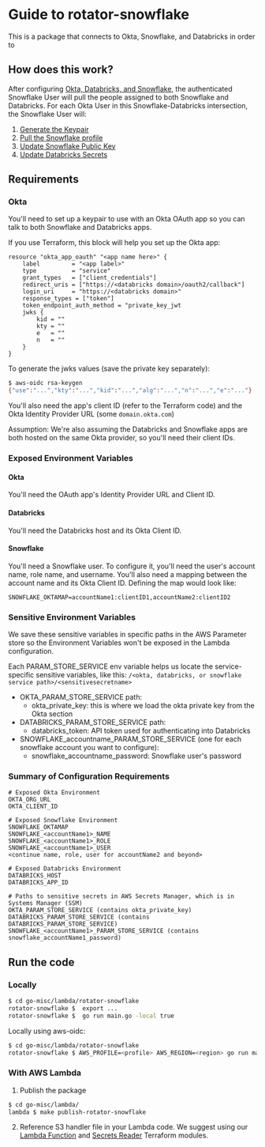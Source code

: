 # Guide to rotator-snowflake
This is a package that connects to Okta, Snowflake, and Databricks in order to 

## How does this work?
After configuring [Okta, Databricks, and Snowflake](https://github.com/chanzuckerberg/go-misc/blob/main/lambda/rotator-snowflake/main.go#L22-L41), the authenticated Snowflake User will pull the people assigned to both Snowflake and Databricks. For each Okta User in this Snowflake-Databricks intersection, the Snowflake User will:
1. [Generate the Keypair](https://github.com/chanzuckerberg/go-misc/blob/ddf185cf910930996716cbd2177effa9a82165d6/lambda/rotator-snowflake/rotate/rotate.go#L49-L57)
2. [Pull the Snowflake profile](https://github.com/chanzuckerberg/go-misc/blob/ddf185cf910930996716cbd2177effa9a82165d6/lambda/rotator-snowflake/rotate/rotate.go#L20-L24)
3. [Update Snowflake Public Key](https://github.com/chanzuckerberg/go-misc/blob/ddf185cf910930996716cbd2177effa9a82165d6/lambda/rotator-snowflake/rotate/snowflake.go#L11)
4. [Update Databricks Secrets](https://github.com/chanzuckerberg/go-misc/blob/ddf185cf910930996716cbd2177effa9a82165d6/lambda/rotator-snowflake/rotate/databricks.go#L18)


## Requirements
### Okta
You'll need to set up a keypair to use with an Okta OAuth app so you can talk to both Snowflake and Databricks apps.

If you use Terraform, this block will help you set up the Okta app:
```hcl
resource "okta_app_oauth" "<app name here>" {
    label         = "<app label>"
    type          = "service"
    grant_types   = ["client_credentials"]
    redirect_uris = ["https://<databricks domain>/oauth2/callback"]
    login_uri     = "https://<databricks domain>"
    response_types = ["token"]
    token_endpoint_auth_method = "private_key_jwt
    jwks {
        kid = ""
        kty = ""
        e   = ""
        n   = ""
    }
}
```
To generate the jwks values (save the private key separately):
```bash
$ aws-oidc rsa-keygen 
{"use":"...","kty":"...","kid":"...","alg":"...","n":"...","e":"..."}
```

You'll also need the app's client ID (refer to the Terraform code) and the Okta Identity Provider URL (some `domain.okta.com`) 

Assumption: We're also assuming the Databricks and Snowflake apps are both hosted on the same Okta provider, so you'll need their client IDs. 

### Exposed Environment Variables
#### Okta
You'll need the OAuth app's Identity Provider URL and Client ID. 

#### Databricks
You'll need the Databricks host and its Okta Client ID. 

#### Snowflake
You'll need a Snowflake user. To configure it, you'll need the user's account name, role name, and username. You'll also need a mapping between the account name and its Okta Client ID. Defining the map would look like:
```
SNOWFLAKE_OKTAMAP=accountName1:clientID1,accountName2:clientID2
```

### Sensitive Environment Variables
We save these sensitive variables in specific paths in the AWS Parameter store so the Environment Variables won't be exposed in the Lambda configuration.

Each PARAM_STORE_SERVICE env variable helps us locate the service-specific sensitive variables, like this: `/<okta, databricks, or snowflake service path>/<sensitivesecretname>`
* OKTA_PARAM_STORE_SERVICE path:  
  * okta_private_key: this is where we load the okta private key from the Okta section  
* DATABRICKS_PARAM_STORE_SERVICE path:  
  * databricks_token: API token used for authenticating into Databricks  
* SNOWFLAKE_accountname_PARAM_STORE_SERVICE (one for each snowflake account you want to configure):  
  * snowflake_accountname_password: Snowflake user's password

### Summary of Configuration Requirements
```
# Exposed Okta Environment
OKTA_ORG_URL
OKTA_CLIENT_ID 

# Exposed Snowflake Environment
SNOWFLAKE_OKTAMAP
SNOWFLAKE_<accountName1>_NAME
SNOWFLAKE_<accountName1>_ROLE 
SNOWFLAKE_<accountName1>_USER 
<continue name, role, user for accountName2 and beyond>

# Exposed Databricks Environment
DATABRICKS_HOST
DATABRICKS_APP_ID

# Paths to sensitive secrets in AWS Secrets Manager, which is in Systems Manager (SSM)
OKTA_PARAM_STORE_SERVICE (contains okta_private_key)
DATABRICKS_PARAM_STORE_SERVICE (contains DATABRICKS_PARAM_STORE_SERVICE)
SNOWFLAKE_<accountName1>_PARAM_STORE_SERVICE (contains snowflake_accountName1_password)
```

## Run the code
### Locally
```bash
$ cd go-misc/lambda/rotator-snowflake
rotator-snowflake $  export ...
rotator-snowflake $  go run main.go -local true
```
Locally using aws-oidc:
```bash
$ cd go-misc/lambda/rotator-snowflake
rotator-snowflake $ AWS_PROFILE=<profile> AWS_REGION=<region> go run main.go -local true
```
### With AWS Lambda
1. Publish the package
```bash
$ cd go-misc/lambda/
lambda $ make publish-rotator-snowflake
```
2. Reference S3 handler file in your Lambda code. We suggest using our [Lambda Function](https://github.com/chanzuckerberg/cztack/tree/main/aws-lambda-function) and [Secrets Reader](https://github.com/chanzuckerberg/cztack/tree/main/aws-iam-secrets-reader-policy) Terraform modules.
